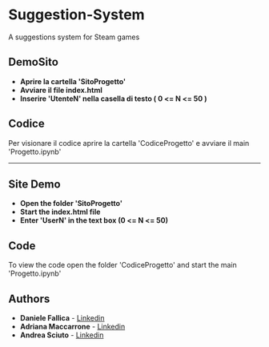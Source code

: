 # Suggestion-System
A suggestions system for Steam games 

## DemoSito
* **Aprire la cartella 'SitoProgetto'**
* **Avviare il file index.html**
* **Inserire 'UtenteN' nella casella di testo ( 0 <= N <= 50 )**

## Codice
Per visionare il codice aprire la cartella 'CodiceProgetto' e avviare il main 'Progetto.ipynb'

---------------------------------------------------------------------------------------------------

## Site Demo
* **Open the folder 'SitoProgetto'**
* **Start the index.html file**
* **Enter 'UserN' in the text box (0 <= N <= 50)**

## Code
To view the code open the folder 'CodiceProgetto' and start the main 'Progetto.ipynb'



## Authors

* **Daniele Fallica** - [Linkedin](https://www.linkedin.com/in/daniele-fallica-40b0ab157)
* **Adriana Maccarrone** - [Linkedin](https://www.linkedin.com/in/adriana-maccarrone-11129b153)
* **Andrea Sciuto** - [Linkedin](https://www.linkedin.com/in/andrea-sciuto-0594b6136)

